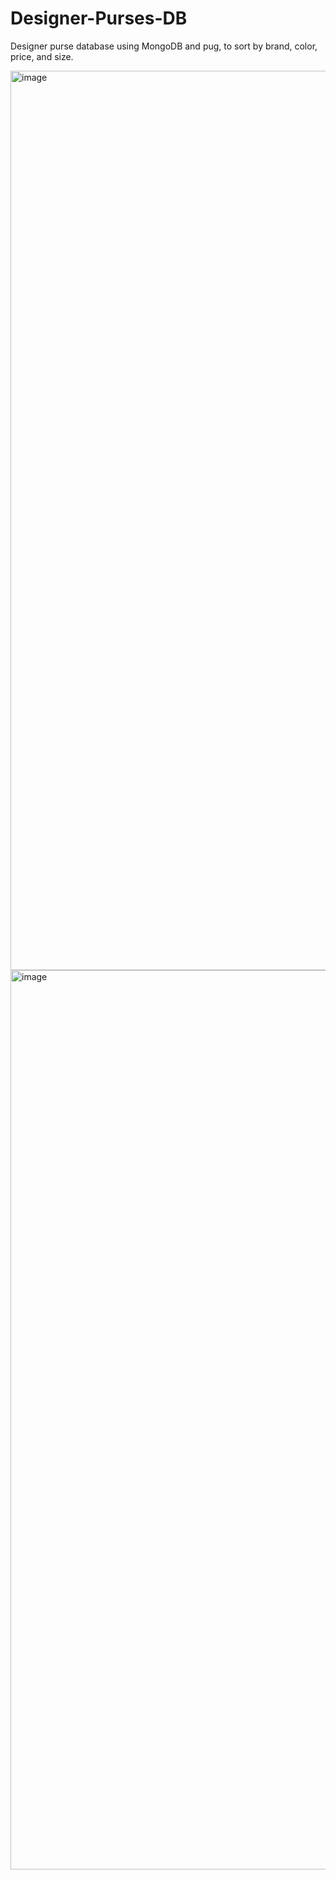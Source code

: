 # Designer-Purses-DB
Designer purse database using MongoDB and pug, to sort by brand, color, price, and size.

<img width="1439" alt="image" src="https://github.com/Sophia-l-S/Designer-Purses-DB/assets/114260587/6437fb2f-0bc3-4bcd-8152-88017d393107">

<img width="1439" alt="image" src="https://github.com/Sophia-l-S/Designer-Purses-DB/assets/114260587/b4bae435-b3b0-41c3-9dfe-9fcf23d65885">
